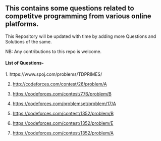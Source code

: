 <h2> This contains some questions related to competitve programming from various online platforms. </h2>
This Repository will be updated with time by adding more Questions and Solutions of the same.

NB: Any contributions to this repo is welcome.

<h4> List of Questions- </h4>
1. https://www.spoj.com/problems/TDPRIMES/

2. http://codeforces.com/contest/26/problem/A

3. https://codeforces.com/contest/776/problem/B

4. https://codeforces.com/problemset/problem/17/A

5. https://codeforces.com/contest/1352/problem/B

6. https://codeforces.com/contest/1352/problem/E

7. https://codeforces.com/contest/1352/problem/A
